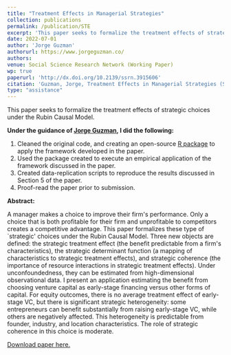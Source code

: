 ```yaml
---
title: "Treatment Effects in Managerial Strategies"
collection: publications
permalink: /publication/STE
excerpt: 'This paper seeks to formalize the treatment effects of strategic choices under the Rubin Causal Model.'
date: 2022-07-01
author: 'Jorge Guzman'
authorurl: https://www.jorgeguzman.co/
authors:
venue: Social Science Research Network (Working Paper)
wp: true
paperurl: 'http://dx.doi.org/10.2139/ssrn.3915606'
citation: 'Guzman, Jorge, Treatment Effects in Managerial Strategies (September 1, 2021).'
type: "assistance"
---
```

This paper seeks to formalize the treatment effects of strategic choices under the Rubin Causal Model.

**Under the guidance of [Jorge Guzman](https://www.jorgeguzman.co/), I did the following:**
1. Cleaned the original code, and creating an open-source [R package](http://vanshg.me/STE) to apply the framework developed in the paper.
2. Used the package created to execute an empirical application of the framework discussed in the paper.
3. Created data-replication scripts to reproduce the results discussed in Section 5 of the paper.
4. Proof-read the paper prior to submission.

**Abstract:**

A manager makes a choice to improve their firm's performance. Only a choice that is both profitable for their firm and unprofitable to competitors creates a competitive advantage. This paper formalizes these type of `strategic' choices under the Rubin Causal Model. Three new objects are defined: the strategic treatment effect (the benefit predictable from a firm's characteristics), the strategic determinant function (a mapping of characteristics to strategic treatment effects), and strategic coherence (the importance of resource interactions in strategic treatment effects). Under unconfoundedness, they can be estimated from high-dimensional observational data. I present an application estimating the benefit from choosing venture capital as early-stage financing versus other forms of capital. For equity outcomes, there is no average treatment effect of early-stage VC, but there is significant strategic heterogeneity: some entrepreneurs can benefit substantially from raising early-stage VC, while others are negatively affected. This heterogeneity is predictable from founder, industry, and location characteristics. The role of strategic coherence in this choice is moderate.

[Download paper here.](http://dx.doi.org/10.2139/ssrn.3915606)

